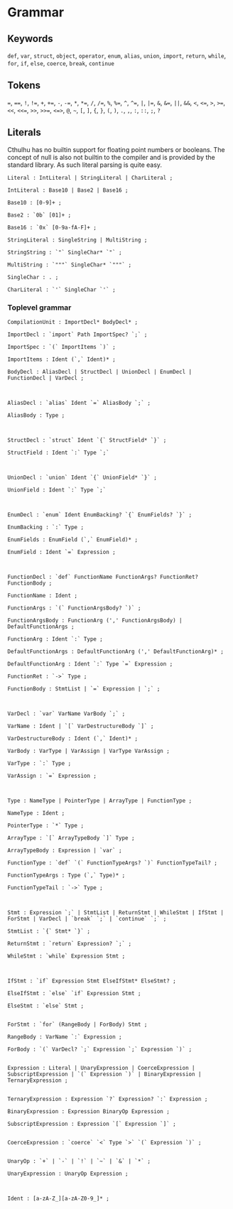 # Grammar

## Keywords
`def`, `var`, `struct`, `object`, `operator`, `enum`, `alias`, `union`, `import`, `return`, `while`, `for`, `if`, `else`, `coerce`, `break`, `continue`

## Tokens
`=`, `==`, `!`, `!=`, `+`, `+=`, `-`, `-=`, `*`, `*=`, `/`, `/=`, `%`, `%=`, `^`, `^=`, `|`, `|=`, `&`, `&=`, `||`, `&&`, `<`, `<=`, `>`, `>=`, `<<`, `<<=`, `>>`, `>>=`, `<=>`, `@`, `~`, `[`, `]`, `{`, `}`, `(`, `)`, `.`, `,`, `:`, `::`, `;`, `?`

## Literals

Cthulhu has no builtin support for floating point numbers or booleans.
The concept of null is also not builtin to the compiler and is provided
by the standard library. As such literal parsing is quite easy.

```ebnf
Literal : IntLiteral | StringLiteral | CharLiteral ;
```

```ebnf
IntLiteral : Base10 | Base2 | Base16 ;

Base10 : [0-9]+ ;

Base2 : `0b` [01]+ ;

Base16 : `0x` [0-9a-fA-F]+ ;
```

```ebnf
StringLiteral : SingleString | MultiString ;

StringString : `"` SingleChar* `"` ;

MultiString : `"""` SingleChar* `"""` ;

SingleChar : . ;
```

```ebnf
CharLiteral : `'` SingleChar `'` ;
```

### Toplevel grammar

```ebnf
CompilationUnit : ImportDecl* BodyDecl* ;

ImportDecl : `import` Path ImportSpec? `;` ;

ImportSpec : `(` ImportItems `)` ;

ImportItems : Ident (`,` Ident)* ;

BodyDecl : AliasDecl | StructDecl | UnionDecl | EnumDecl | FunctionDecl | VarDecl ;



AliasDecl : `alias` Ident `=` AliasBody `;` ;

AliasBody : Type ;



StructDecl : `struct` Ident `{` StructField* `}` ;

StructField : Ident `:` Type `;`



UnionDecl : `union` Ident `{` UnionField* `}` ;

UnionField : Ident `:` Type `;`



EnumDecl : `enum` Ident EnumBacking? `{` EnumFields? `}` ;

EnumBacking : `:` Type ;

EnumFields : EnumField (`,` EnumField)* ;

EnumField : Ident `=` Expression ;



FunctionDecl : `def` FunctionName FunctionArgs? FunctionRet? FunctionBody ;

FunctionName : Ident ;

FunctionArgs : `(` FunctionArgsBody? `)` ;

FunctionArgsBody : FunctionArg (',' FunctionArgsBody) | DefaultFunctionArgs ;

FunctionArg : Ident `:` Type ;

DefaultFunctionArgs : DefaultFunctionArg (',' DefaultFunctionArg)* ;

DefaultFunctionArg : Ident `:` Type `=` Expression ;

FunctionRet : `->` Type ;

FunctionBody : StmtList | `=` Expression | `;` ;



VarDecl : `var` VarName VarBody `;` ;

VarName : Ident | `[` VarDestructureBody `]` ;

VarDestructureBody : Ident (`,` Ident)* ;

VarBody : VarType | VarAssign | VarType VarAssign ;

VarType : `:` Type ;

VarAssign : `=` Expression ;



Type : NameType | PointerType | ArrayType | FunctionType ;

NameType : Ident ;

PointerType : `*` Type ;

ArrayType : `[` ArrayTypeBody `]` Type ;

ArrayTypeBody : Expression | `var` ;

FunctionType : `def` `(` FunctionTypeArgs? `)` FunctionTypeTail? ;

FunctionTypeArgs : Type (`,` Type)* ;

FunctionTypeTail : `->` Type ;



Stmt : Expression `;` | StmtList | ReturnStmt | WhileStmt | IfStmt | ForStmt | VarDecl | `break` `;` | `continue` `;` ;

StmtList : `{` Stmt* `}` ;

ReturnStmt : `return` Expression? `;` ;

WhileStmt : `while` Expression Stmt ;



IfStmt : `if` Expression Stmt ElseIfStmt* ElseStmt? ;

ElseIfStmt : `else` `if` Expression Stmt ;

ElseStmt : `else` Stmt ;


ForStmt : `for` (RangeBody | ForBody) Stmt ;

RangeBody : VarName `:` Expression ;

ForBody : `(` VarDecl? `;` Expression `;` Expression `)` ;


Expression : Literal | UnaryExpression | CoerceExpression | SubscriptExpression | `(` Expression `)` | BinaryExpression | TernaryExpression ;


TernaryExpression : Expression `?` Expression? `:` Expression ;

BinaryExpression : Expression BinaryOp Expression ;

SubscriptExpression : Expression `[` Expression `]` ;


CoerceExpression : `coerce` `<` Type `>` `(` Expression `)` ;


UnaryOp : `+` | `-` | `!` | `~` | `&` | `*` ;

UnaryExpression : UnaryOp Expression ;



Ident : [a-zA-Z_][a-zA-Z0-9_]* ;
```